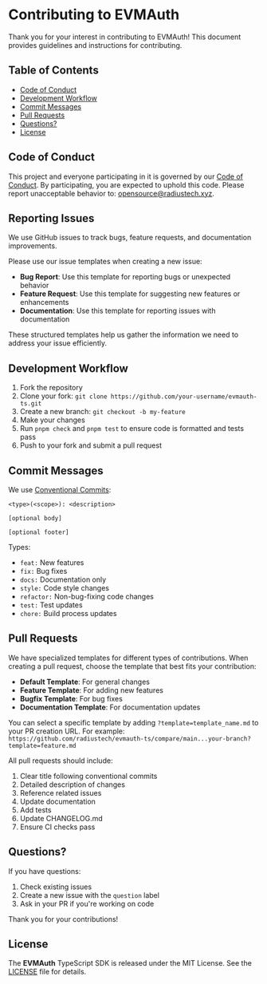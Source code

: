 # Contributing to EVMAuth

Thank you for your interest in contributing to EVMAuth! This document provides guidelines and instructions for contributing.

## Table of Contents

- [Code of Conduct](#code-of-conduct)
- [Development Workflow](#development-workflow)
- [Commit Messages](#commit-messages)
- [Pull Requests](#pull-requests)
- [Questions?](#questions)
- [License](#license)

## Code of Conduct

This project and everyone participating in it is governed by our [Code of Conduct](CODE_OF_CONDUCT.md). By
participating, you are expected to uphold this code. Please report unacceptable behavior to:
[opensource@radiustech.xyz](mailto:opensource@radiustech.xyz).

## Reporting Issues

We use GitHub issues to track bugs, feature requests, and documentation improvements.

Please use our issue templates when creating a new issue:

- **Bug Report**: Use this template for reporting bugs or unexpected behavior
- **Feature Request**: Use this template for suggesting new features or enhancements
- **Documentation**: Use this template for reporting issues with documentation

These structured templates help us gather the information we need to address your issue efficiently.

## Development Workflow

1. Fork the repository
2. Clone your fork: `git clone https://github.com/your-username/evmauth-ts.git`
3. Create a new branch: `git checkout -b my-feature`
4. Make your changes
5. Run `pnpm check` and `pnpm test` to ensure code is formatted and tests pass
6. Push to your fork and submit a pull request

## Commit Messages

We use [Conventional Commits](https://www.conventionalcommits.org/):

```
<type>(<scope>): <description>

[optional body]

[optional footer]
```

Types:
- `feat:` New features
- `fix:` Bug fixes
- `docs:` Documentation only
- `style:` Code style changes
- `refactor:` Non-bug-fixing code changes
- `test:` Test updates
- `chore:` Build process updates

## Pull Requests

We have specialized templates for different types of contributions. When creating a pull request, choose the template that best fits your contribution:

- **Default Template**: For general changes
- **Feature Template**: For adding new features
- **Bugfix Template**: For bug fixes
- **Documentation Template**: For documentation updates

You can select a specific template by adding `?template=template_name.md` to your PR creation URL. For example:
`https://github.com/radiustech/evmauth-ts/compare/main...your-branch?template=feature.md`

All pull requests should include:

1. Clear title following conventional commits
2. Detailed description of changes
3. Reference related issues
4. Update documentation
5. Add tests
6. Update CHANGELOG.md
7. Ensure CI checks pass

## Questions?

If you have questions:

1. Check existing issues
2. Create a new issue with the `question` label
3. Ask in your PR if you're working on code

Thank you for your contributions!

## License

The **EVMAuth** TypeScript SDK is released under the MIT License. See the [LICENSE](LICENSE) file for details.
